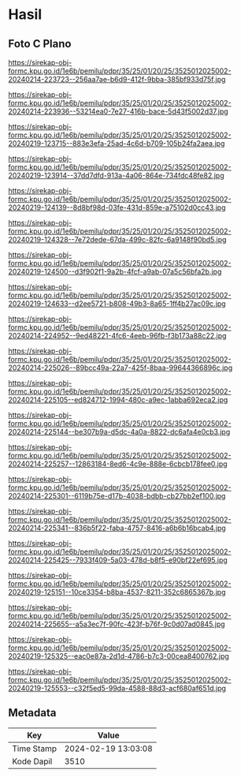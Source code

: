 # Hasil

## Foto C Plano

https://sirekap-obj-formc.kpu.go.id/1e6b/pemilu/pdpr/35/25/01/20/25/3525012025002-20240214-223723--256aa7ae-b6d9-412f-9bba-385bf933d75f.jpg

https://sirekap-obj-formc.kpu.go.id/1e6b/pemilu/pdpr/35/25/01/20/25/3525012025002-20240214-223936--53214ea0-7e27-416b-bace-5d43f5002d37.jpg

https://sirekap-obj-formc.kpu.go.id/1e6b/pemilu/pdpr/35/25/01/20/25/3525012025002-20240219-123715--883e3efa-25ad-4c6d-b709-105b24fa2aea.jpg

https://sirekap-obj-formc.kpu.go.id/1e6b/pemilu/pdpr/35/25/01/20/25/3525012025002-20240219-123914--37dd7dfd-913a-4a06-864e-734fdc48fe82.jpg

https://sirekap-obj-formc.kpu.go.id/1e6b/pemilu/pdpr/35/25/01/20/25/3525012025002-20240219-124139--8d8bf98d-03fe-431d-859e-a75102d0cc43.jpg

https://sirekap-obj-formc.kpu.go.id/1e6b/pemilu/pdpr/35/25/01/20/25/3525012025002-20240219-124328--7e72dede-67da-499c-82fc-6a9148f90bd5.jpg

https://sirekap-obj-formc.kpu.go.id/1e6b/pemilu/pdpr/35/25/01/20/25/3525012025002-20240219-124500--d3f902f1-9a2b-4fcf-a9ab-07a5c56bfa2b.jpg

https://sirekap-obj-formc.kpu.go.id/1e6b/pemilu/pdpr/35/25/01/20/25/3525012025002-20240219-124633--d2ee5721-b808-49b3-8a65-1ff4b27ac09c.jpg

https://sirekap-obj-formc.kpu.go.id/1e6b/pemilu/pdpr/35/25/01/20/25/3525012025002-20240214-224952--9ed48221-4fc6-4eeb-96fb-f3b173a88c22.jpg

https://sirekap-obj-formc.kpu.go.id/1e6b/pemilu/pdpr/35/25/01/20/25/3525012025002-20240214-225026--89bcc49a-22a7-425f-8baa-99644366896c.jpg

https://sirekap-obj-formc.kpu.go.id/1e6b/pemilu/pdpr/35/25/01/20/25/3525012025002-20240214-225105--ed824712-1994-480c-a9ec-1abba692eca2.jpg

https://sirekap-obj-formc.kpu.go.id/1e6b/pemilu/pdpr/35/25/01/20/25/3525012025002-20240214-225144--be307b9a-d5dc-4a0a-8822-dc6afa4e0cb3.jpg

https://sirekap-obj-formc.kpu.go.id/1e6b/pemilu/pdpr/35/25/01/20/25/3525012025002-20240214-225257--12863184-8ed6-4c9e-888e-6cbcb178fee0.jpg

https://sirekap-obj-formc.kpu.go.id/1e6b/pemilu/pdpr/35/25/01/20/25/3525012025002-20240214-225301--6119b75e-d17b-4038-bdbb-cb27bb2ef100.jpg

https://sirekap-obj-formc.kpu.go.id/1e6b/pemilu/pdpr/35/25/01/20/25/3525012025002-20240214-225341--836b5f22-faba-4757-8416-a6b6b16bcab4.jpg

https://sirekap-obj-formc.kpu.go.id/1e6b/pemilu/pdpr/35/25/01/20/25/3525012025002-20240214-225425--7933f409-5a03-478d-b8f5-e90bf22ef695.jpg

https://sirekap-obj-formc.kpu.go.id/1e6b/pemilu/pdpr/35/25/01/20/25/3525012025002-20240219-125151--10ce3354-b8ba-4537-8211-352c6865367b.jpg

https://sirekap-obj-formc.kpu.go.id/1e6b/pemilu/pdpr/35/25/01/20/25/3525012025002-20240214-225655--a5a3ec7f-90fc-423f-b76f-9c0d07ad0845.jpg

https://sirekap-obj-formc.kpu.go.id/1e6b/pemilu/pdpr/35/25/01/20/25/3525012025002-20240219-125325--eac0e87a-2d1d-4786-b7c3-00cea8400762.jpg

https://sirekap-obj-formc.kpu.go.id/1e6b/pemilu/pdpr/35/25/01/20/25/3525012025002-20240219-125553--c32f5ed5-99da-4588-88d3-acf680af651d.jpg


## Metadata

| Key        | Value               |
| ---------- | ------------------- |
| Time Stamp | 2024-02-19 13:03:08 |
| Kode Dapil | 3510                |



